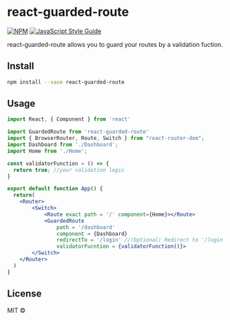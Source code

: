 # react-guarded-route 

>  

[![NPM](https://img.shields.io/npm/v/react-guarded-route.svg)](https://www.npmjs.com/package/react-guarded-route) [![JavaScript Style Guide](https://img.shields.io/badge/code_style-standard-brightgreen.svg)](https://standardjs.com)

react-guarded-route allows you to guard your routes by a validation fuction.
## Install

```bash
npm install --save react-guarded-route
```

## Usage

```jsx
import React, { Component } from 'react'

import GuardedRoute from 'react-guarded-route'
import { BrowserRouter, Route, Switch } from "react-router-dom";
import Dashboard from './Dashboard';
import Home from './Home';

const validatorFunction = () => {
  return true; //your validation logic
}

export default function App() {
  return(
    <Router>
        <Switch>
            <Route exact path = '/' component={Home}></Route>
            <GuardedRoute 
                path = '/dashboard'
                component = {Dashboard}
                redirectTo = '/login' //(Optional) Redirect to '/login' if validatorFunction returns false. Will redirect to '/' if not provided. 
                validatorFucntion = {validatorFunction()}>
        </Switch>
    </Router>
  )
}
```

## License

MIT © [](https://github.com/)
